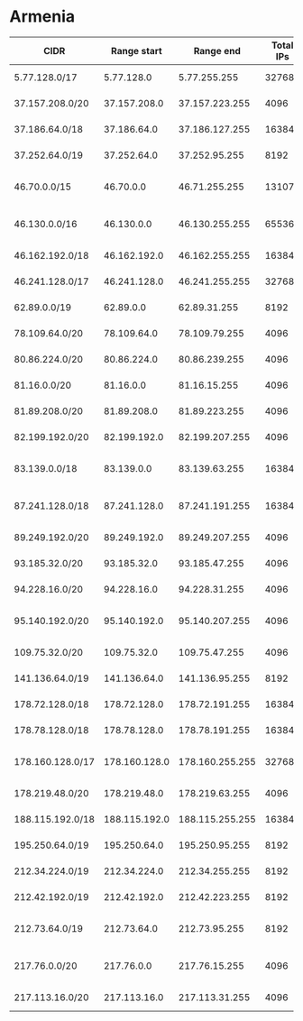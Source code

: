 # Armenia

CIDR               | Range start     | Range end       | Total IPs  | Assign date | Owner
------------------ | --------------- | --------------- | ---------- | ----------- | -----
5.77.128.0/17      | 5.77.128.0      | 5.77.255.255    | 32768      | 2012-06-13  | Ucom LLC
37.157.208.0/20    | 37.157.208.0    | 37.157.223.255  | 4096       | 2012-03-15  | Ucom LLC
37.186.64.0/18     | 37.186.64.0     | 37.186.127.255  | 16384      | 2012-03-20  | GNC-Alfa CJSC
37.252.64.0/19     | 37.252.64.0     | 37.252.95.255   | 8192       | 2012-04-19  | Ucom LLC
46.70.0.0/15       | 46.70.0.0       | 46.71.255.255   | 131072     | 2010-07-07  | VEON Armenia CJSC
46.130.0.0/16      | 46.130.0.0      | 46.130.255.255  | 65536      | 2010-10-06  | MTS Armenia CJSC
46.162.192.0/18    | 46.162.192.0    | 46.162.255.255  | 16384      | 2010-11-29  | Ucom LLC
46.241.128.0/17    | 46.241.128.0    | 46.241.255.255  | 32768      | 2010-12-23  | Ucom LLC
62.89.0.0/19       | 62.89.0.0       | 62.89.31.255    | 8192       | 2004-12-14  | GNC-Alfa CJSC
78.109.64.0/20     | 78.109.64.0     | 78.109.79.255   | 4096       | 2007-07-04  | GNC-Alfa CJSC
80.86.224.0/20     | 80.86.224.0     | 80.86.239.255   | 4096       | 2001-08-21  | Netsys JV LLC
81.16.0.0/20       | 81.16.0.0       | 81.16.15.255    | 4096       | 2008-12-18  | Ucom LLC
81.89.208.0/20     | 81.89.208.0     | 81.89.223.255   | 4096       | 2006-04-18  | Crossnet LLC
82.199.192.0/20    | 82.199.192.0    | 82.199.207.255  | 4096       | 2012-09-10  | Ucom LLC
83.139.0.0/18      | 83.139.0.0      | 83.139.63.255   | 16384      | 2004-08-18  | MTS Armenia CJSC
87.241.128.0/18    | 87.241.128.0    | 87.241.191.255  | 16384      | 2005-07-07  | VEON Armenia CJSC
89.249.192.0/20    | 89.249.192.0    | 89.249.207.255  | 4096       | 2006-11-20  | LIR LLC
93.185.32.0/20     | 93.185.32.0     | 93.185.47.255   | 4096       | 2008-06-05  | GNC-Alfa CJSC
94.228.16.0/20     | 94.228.16.0     | 94.228.31.255   | 4096       | 2008-09-23  | Supercom LLC
95.140.192.0/20    | 95.140.192.0    | 95.140.207.255  | 4096       | 2009-03-20  | MTS Armenia CJSC
109.75.32.0/20     | 109.75.32.0     | 109.75.47.255   | 4096       | 2009-11-17  | Ucom LLC
141.136.64.0/19    | 141.136.64.0    | 141.136.95.255  | 8192       | 2011-06-29  | Ucom LLC
178.72.128.0/18    | 178.72.128.0    | 178.72.191.255  | 16384      | 2010-03-10  | Supercom LLC
178.78.128.0/18    | 178.78.128.0    | 178.78.191.255  | 16384      | 2010-04-27  | Ucom LLC
178.160.128.0/17   | 178.160.128.0   | 178.160.255.255 | 32768      | 2010-01-22  | VEON Armenia CJSC
178.219.48.0/20    | 178.219.48.0    | 178.219.63.255  | 4096       | 2010-05-21  | 
188.115.192.0/18   | 188.115.192.0   | 188.115.255.255 | 16384      | 2009-05-25  | Ucom LLC
195.250.64.0/19    | 195.250.64.0    | 195.250.95.255  | 8192       | 1997-03-10  | GNC-Alfa CJSC
212.34.224.0/19    | 212.34.224.0    | 212.34.255.255  | 8192       | 2009-04-23  | Ucom LLC
212.42.192.0/19    | 212.42.192.0    | 212.42.223.255  | 8192       | 1998-08-21  | LIR LLC
212.73.64.0/19     | 212.73.64.0     | 212.73.95.255   | 8192       | 1999-02-01  | VEON Armenia CJSC
217.76.0.0/20      | 217.76.0.0      | 217.76.15.255   | 4096       | 2009-05-01  | MTS Armenia CJSC
217.113.16.0/20    | 217.113.16.0    | 217.113.31.255  | 4096       | 2002-06-24  | LIR LLC
